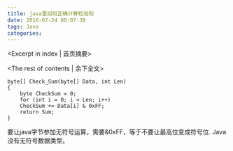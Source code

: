 ```yaml
---
title: java里如何正确计算检验和
date: 2016-07-24 00:07:38
tags: Java
categories:
---
```

<Excerpt in index | 首页摘要> 
<!-- more -->
<The rest of contents | 余下全文>

```
byte[] Check_Sum(byte[] Data, int Len) 
{
	byte CheckSum = 0;
	for (int i = 0; i < Len; i++)
	CheckSum += Data[i] & 0xFF;
	return Sum;
}
```

要让java字节参加无符号运算，需要&0xFF，等于不要让最高位变成符号位.
Java没有无符号数据类型。